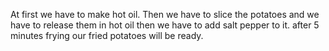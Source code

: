 At first we have to make hot oil.
Then we have to slice the potatoes
and we have to release them in hot oil 
then we have to add salt pepper to it.
after 5 minutes frying our fried potatoes will be ready.